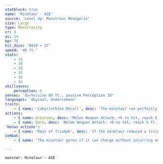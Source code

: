```yaml
---
statblock: true
name: 'Minotaur - A5E'
source: 'Level Up: Monstrous Menagerie'
size: Large
type: Monstrosity
cr: 4
ac: 14
hp: 76
hit_dice: '9d10 + 27'
speed: '40 ft.'
stats:
    - 18
    - 10
    - 16
    - 10
    - 16
    - 10
skillsaves:
    perception: 5
senses: 'darkvision 60 ft., passive Perception 18'
languages: 'Abyssal, Undercommon'
traits:
    - { name: 'Labyrinthine Recall', desc: 'The minotaur can perfectly recall any route it has traveled.' }
actions:
    - { name: Greataxe, desc: 'Melee Weapon Attack: +6 to hit, reach 5 ft., one target. Hit: 17 (2d12 + 4) slashing damage. The minotaur can choose to make the attack with advantage. If it does so, attacks against it have advantage until the start of its next turn.' }
    - { name: Gore, desc: 'Melee Weapon Attack: +6 to hit, reach 5 ft., one target. Hit: 13 (2d8 + 4) piercing damage. If the minotaur moves at least 10 feet straight towards the target before the attack, the attack deals an extra 9 (2d8) damage, and the target makes a DC 16 Strength saving throw, being pushed up to 10 feet away and falling prone on a failure.' }
'bonus actions':
    - { name: 'Roar of Triumph', desc: 'If the minotaur reduced a living creature to 0 hit points since the end of its last turn, it roars and gains 10 (3d6) temporary hit points.' }
combat:
    - { name: 'The minotaur gores if it can charge without incurring an opportunity attack', desc: "Otherwise it attacks with its greataxe. The minotaur retreats if it is bloodied and it can't reach a foe on its turn." }

---
```

```statblock
monster: Minotaur - A5E
```

